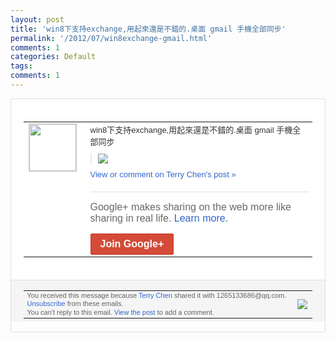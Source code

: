 ```yaml
---
layout: post
title: 'win8下支持exchange,用起來還是不錯的.桌面 gmail 手機全部同步'
permalink: '/2012/07/win8exchange-gmail.html'
comments: 1
categories: Default
tags: 
comments: 1
---
```

<div style="border:solid 1px #dfdfdf;color:#686868;font:13px Arial"><div style="background-color:#fff;padding:20px;"><table cellpadding="0" cellspacing="0"><tr><td style="padding-right:15px;vertical-align:top"><a href="https://plus.google.com/_/notifications/emlink?emrecipient=109554455967099403328&amp;emid=CNmgnPyflLECFWhbNAodWSkAAA&amp;path=%2F108643996575278738906&amp;dt=1342099962666&amp;uob=8"><img height="75" src="https://lh3.googleusercontent.com/-KKRGTyJ5Bl0/AAAAAAAAAAI/AAAAAAAAEEY/jllxqER5dCk/s75-c-k-a/photo.jpg" style="border:solid 1px #cccccc;" width="75"/></a></td><td style="width:578px;color:#333;font:13px Arial;vertical-align:top;"><div style="padding-bottom:10px">win8下支持exchange,用起來還<wbr/>是不錯的.桌面 gmail 手機全部同步</div><div style="margin-bottom:10px;padding-left:10px; border-left:2px solid #EAEAEA"><span style="margin-right:5px"><a href="https://plus.google.com/_/notifications/emlink?emrecipient=109554455967099403328&amp;emid=CNmgnPyflLECFWhbNAodWSkAAA&amp;path=%2F108643996575278738906%2Fposts%2F7EgPzLx1mDJ%3Fgpinv%3DAMIXal9jM93AUimIrJJTrrrfZqXzi-yTYSyj4oF1_3orKIUzuTXFk3DozCgTE5jZrZgKPFgn0MR8S7lBfrD7B9w91hOG2A2qcK8eI27y_fJ5PGuHnNbz2QE&amp;dt=1342099962666&amp;uob=8" style="zSoyz;"><img border="0" src="https://lh3.googleusercontent.com/-rAWr8oej-x8/T_7R4NFIpRI/AAAAAAAAZTI/Kekc3aI0Zf0/w160/QQ%25E6%258B%25BC%25E9%259F%25B3%25E6%2588%25AA%25E5%259B%25BE%25E6%259C%25AA%25E5%2591%25BD%25E5%2590%258D.png" style="max-height:200px;max-width:275px"/></a></span></div><a href="https://plus.google.com/_/notifications/emlink?emrecipient=109554455967099403328&amp;emid=CNmgnPyflLECFWhbNAodWSkAAA&amp;path=%2F108643996575278738906%2Fposts%2F7EgPzLx1mDJ%3Fgpinv%3DAMIXal9jM93AUimIrJJTrrrfZqXzi-yTYSyj4oF1_3orKIUzuTXFk3DozCgTE5jZrZgKPFgn0MR8S7lBfrD7B9w91hOG2A2qcK8eI27y_fJ5PGuHnNbz2QE&amp;dt=1342099962666&amp;uob=8" style="color:#3366CC;text-decoration:none;">View or comment on Terry Chen's post »</a><div style="margin-top:20px;border-top:solid 1px #dfdfdf"><div style="padding:15px 0;color:#686868;font:16px Arial;">Google+ makes sharing on the web more like sharing in real life. <a href="http://www.google.com/+/learnmore/" style="color:#3366CC;text-decoration:none;">Learn more</a>.</div><a href="https://plus.google.com/_/notifications/emlink?emrecipient=109554455967099403328&amp;emid=CNmgnPyflLECFWhbNAodWSkAAA&amp;path=%2F%3Fgpinv%3DAMIXal9jM93AUimIrJJTrrrfZqXzi-yTYSyj4oF1_3orKIUzuTXFk3DozCgTE5jZrZgKPFgn0MR8S7lBfrD7B9w91hOG2A2qcK8eI27y_fJ5PGuHnNbz2QE&amp;dt=1342099962666&amp;uob=8" style="display:inline-block;padding:7px 15px;background-color:#d44b38; color:#fff;font-size:16px; font-weight:bold;border-radius:2px;-webkit-border-radius:2px; -moz-border-radius:2px;border:solid 1px #c43b28; white-space:nowrap;text-decoration:none">Join Google+</a></div></td></tr></table></div><div style="border-top:solid 1px #dfdfdf;padding:0 20px; background-color:#f5f5f5"><table cellpadding="0" cellspacing="0" style="height:50px"><tbody><tr><td style="vertical-align:middle;width:100%; color:#636363;font:11px Arial; line-height:120%">You received this message because <a href="https://plus.google.com/_/notifications/emlink?emrecipient=109554455967099403328&amp;emid=CNmgnPyflLECFWhbNAodWSkAAA&amp;path=%2F108643996575278738906%3Fgpinv%3DAMIXal9jM93AUimIrJJTrrrfZqXzi-yTYSyj4oF1_3orKIUzuTXFk3DozCgTE5jZrZgKPFgn0MR8S7lBfrD7B9w91hOG2A2qcK8eI27y_fJ5PGuHnNbz2QE&amp;dt=1342099962666&amp;uob=8" style="color:#3366CC;text-decoration:none;">Terry Chen</a> shared it with 1265133686@qq.com. <a href="https://plus.google.com/_/notifications/emlink?emrecipient=109554455967099403328&amp;emid=CNmgnPyflLECFWhbNAodWSkAAA&amp;path=%2F_%2Fnonplus%2Femailsettings%3Fgpinv%3DAMIXal9jM93AUimIrJJTrrrfZqXzi-yTYSyj4oF1_3orKIUzuTXFk3DozCgTE5jZrZgKPFgn0MR8S7lBfrD7B9w91hOG2A2qcK8eI27y_fJ5PGuHnNbz2QE%26est%3DADH5u8VuOYX-mdN2ItiXVlocN5Jv7AwXJJAitwB7c-k8o7N40rcTz7Fy_sR7N0Jl8P_PJuk3zJMcKZHEmJsXi383YwChtOrT9wm8bFclc6J5goxZaJPoQexjIp7GUDMSwkCisNwr0PaA&amp;dt=1342099962666&amp;uob=8" style="color:#3366CC;text-decoration:none;">Unsubscribe</a> from these emails.<br/>You can't reply to this email. <a href="https://plus.google.com/_/notifications/emlink?emrecipient=109554455967099403328&amp;emid=CNmgnPyflLECFWhbNAodWSkAAA&amp;path=%2F108643996575278738906%2Fposts%2F7EgPzLx1mDJ%3Fgpinv%3DAMIXal9jM93AUimIrJJTrrrfZqXzi-yTYSyj4oF1_3orKIUzuTXFk3DozCgTE5jZrZgKPFgn0MR8S7lBfrD7B9w91hOG2A2qcK8eI27y_fJ5PGuHnNbz2QE&amp;dt=1342099962666&amp;uob=8" style="color:#3366CC;text-decoration:none;">View the post</a> to add a comment.<br/></td><td><img src="https://ssl.gstatic.com/s2/oz/images/notifications/logo/google-plus-6617a72bb36cc548861652780c9e6ff1.png"/></td></tr></tbody></table></div></div>